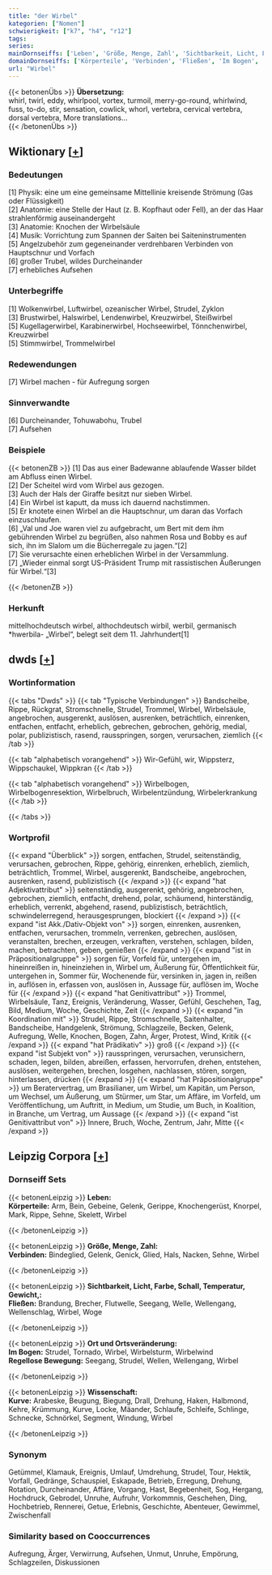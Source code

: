 ```yaml
---
title: "der Wirbel"
kategorien: ["Nomen"]
schwierigkeit: ["k7", "h4", "r12"]
tags:
series:
mainDornseiffs: ['Leben', 'Größe, Menge, Zahl', 'Sichtbarkeit, Licht, Farbe, Schall, Temperatur, Gewicht,', 'Ort und Ortsveränderung', 'Wissenschaft']
domainDornseiffs: ['Körperteile', 'Verbinden', 'Fließen', 'Im Bogen', 'Regellose Bewegung', 'Kurve']
url: "Wirbel"
---
```


{{< betonenÜbs >}}
**Übersetzung:**  
whirl, twirl, eddy, whirlpool, vortex, turmoil, merry-go-round, whirlwind, fuss, to-do, stir, sensation, cowlick, whorl, vertebra, cervical vertebra, dorsal vertebra, More translations...  
{{< /betonenÜbs >}}

## Wiktionary [[+](https://de.wiktionary.org/wiki/Wirbel)]

### Bedeutungen
[1] Physik: eine um eine gemeinsame Mittellinie kreisende Strömung (Gas oder Flüssigkeit)  
[2] Anatomie: eine Stelle der Haut (z. B. Kopfhaut oder Fell), an der das Haar strahlenförmig auseinandergeht  
[3] Anatomie: Knochen der Wirbelsäule  
[4] Musik: Vorrichtung zum Spannen der Saiten bei Saiteninstrumenten  
[5] Angelzubehör zum gegeneinander verdrehbaren Verbinden von Hauptschnur und Vorfach  
[6] großer Trubel, wildes Durcheinander  
[7] erhebliches Aufsehen  

### Unterbegriffe
[1] Wolkenwirbel, Luftwirbel, ozeanischer Wirbel, Strudel, Zyklon  
[3] Brustwirbel, Halswirbel, Lendenwirbel, Kreuzwirbel, Steißwirbel  
[5] Kugellagerwirbel, Karabinerwirbel, Hochseewirbel, Tönnchenwirbel, Kreuzwirbel  
[5] Stimmwirbel, Trommelwirbel  

### Redewendungen
[7] Wirbel machen - für Aufregung sorgen  

### Sinnverwandte
[6] Durcheinander, Tohuwabohu, Trubel  
[7] Aufsehen  

### Beispiele
{{< betonenZB >}}
[1] Das aus einer Badewanne ablaufende Wasser bildet am Abfluss einen Wirbel.  
[2] Der Scheitel wird vom Wirbel aus gezogen.  
[3] Auch der Hals der Giraffe besitzt nur sieben Wirbel.  
[4] Ein Wirbel ist kaputt, da muss ich dauernd nachstimmen.  
[5] Er knotete einen Wirbel an die Hauptschnur, um daran das Vorfach einzuschlaufen.  
[6] „Val und Joe waren viel zu aufgebracht, um Bert mit dem ihm gebührenden Wirbel zu begrüßen, also nahmen Rosa und Bobby es auf sich, ihn im Slalom um die Bücherregale zu jagen.“[2]  
[7] Sie verursachte einen erheblichen Wirbel in der Versammlung.  
[7] „Wieder einmal sorgt US-Präsident Trump mit rassistischen Äußerungen für Wirbel.“[3]  

{{< /betonenZB >}}
### Herkunft
mittelhochdeutsch wirbel, althochdeutsch wirbil, werbil, germanisch *hwerbila- „Wirbel“, belegt seit dem 11. Jahrhundert[1]  



## dwds [[+](https://www.dwds.de/wb/Wirbel)]

### Wortinformation
{{< tabs "Dwds" >}}
{{< tab "Typische Verbindungen" >}}
Bandscheibe, Rippe, Rückgrat, Stromschnelle, Strudel, Trommel, Wirbel, Wirbelsäule, angebrochen, ausgerenkt, auslösen, ausrenken, beträchtlich, einrenken, entfachen, entfacht, erheblich, gebrechen, gebrochen, gehörig, medial, polar, publizistisch, rasend, rausspringen, sorgen, verursachen, ziemlich
{{< /tab >}}

{{< tab "alphabetisch vorangehend" >}}
Wir-Gefühl, wir, Wippsterz, Wippschaukel, Wippkran
{{< /tab >}}

{{< tab "alphabetisch vorangehend" >}}
Wirbelbogen, Wirbelbogenresektion, Wirbelbruch, Wirbelentzündung, Wirbelerkrankung
{{< /tab >}}

{{< /tabs >}}

### Wortprofil
{{< expand "Überblick" >}} sorgen, entfachen, Strudel, seitenständig, verursachen, gebrochen, Rippe, gehörig, einrenken, erheblich, ziemlich, beträchtlich, Trommel, Wirbel, ausgerenkt, Bandscheibe, angebrochen, ausrenken, rasend, publizistisch {{< /expand >}}
{{< expand "hat Adjektivattribut" >}} seitenständig, ausgerenkt, gehörig, angebrochen, gebrochen, ziemlich, entfacht, drehend, polar, schäumend, hinterständig, erheblich, verrenkt, abgehend, rasend, publizistisch, beträchtlich, schwindelerregend, herausgesprungen, blockiert {{< /expand >}}
{{< expand "ist Akk./Dativ-Objekt von" >}} sorgen, einrenken, ausrenken, entfachen, verursachen, trommeln, verrenken, gebrechen, auslösen, veranstalten, brechen, erzeugen, verkraften, verstehen, schlagen, bilden, machen, betrachten, geben, genießen {{< /expand >}}
{{< expand "ist in Präpositionalgruppe" >}} sorgen für, Vorfeld für, untergehen im, hineinreißen in, hineinziehen in, Wirbel um, Äußerung für, Öffentlichkeit für, untergehen in, Sommer für, Wochenende für, versinken in, jagen in, reißen in, auflösen in, erfassen von, auslösen in, Aussage für, auflösen im, Woche für {{< /expand >}}
{{< expand "hat Genitivattribut" >}} Trommel, Wirbelsäule, Tanz, Ereignis, Veränderung, Wasser, Gefühl, Geschehen, Tag, Bild, Medium, Woche, Geschichte, Zeit {{< /expand >}}
{{< expand "in Koordination mit" >}} Strudel, Rippe, Stromschnelle, Saitenhalter, Bandscheibe, Handgelenk, Strömung, Schlagzeile, Becken, Gelenk, Aufregung, Welle, Knochen, Bogen, Zahn, Ärger, Protest, Wind, Kritik {{< /expand >}}
{{< expand "hat Prädikativ" >}} groß {{< /expand >}}
{{< expand "ist Subjekt von" >}} rausspringen, verursachen, verunsichern, schaden, legen, bilden, abreißen, erfassen, hervorrufen, drehen, entstehen, auslösen, weitergehen, brechen, losgehen, nachlassen, stören, sorgen, hinterlassen, drücken {{< /expand >}}
{{< expand "hat Präpositionalgruppe" >}} um Beratervertrag, um Brasilianer, um Wirbel, um Kapitän, um Person, um Wechsel, um Äußerung, um Stürmer, um Star, um Affäre, im Vorfeld, um Veröffentlichung, um Auftritt, in Medium, um Studie, um Buch, in Koalition, in Branche, um Vertrag, um Aussage {{< /expand >}}
{{< expand "ist Genitivattribut von" >}} Innere, Bruch, Woche, Zentrum, Jahr, Mitte {{< /expand >}}

## Leipzig Corpora [[+](https://corpora.uni-leipzig.de/en/res?word=Wirbel&corpusId=deu_newscrawl-public_2018)]

### Dornseiff Sets
{{< betonenLeipzig >}}
**Leben:**  
**Körperteile:** Arm, Bein, Gebeine, Gelenk, Gerippe, Knochengerüst, Knorpel, Mark, Rippe, Sehne, Skelett, Wirbel  

{{< /betonenLeipzig >}}


{{< betonenLeipzig >}}
**Größe, Menge, Zahl:**  
**Verbinden:** Bindeglied, Gelenk, Genick, Glied, Hals, Nacken, Sehne, Wirbel  

{{< /betonenLeipzig >}}


{{< betonenLeipzig >}}
**Sichtbarkeit, Licht, Farbe, Schall, Temperatur, Gewicht,:**  
**Fließen:** Brandung, Brecher, Flutwelle, Seegang, Welle, Wellengang, Wellenschlag, Wirbel, Woge  

{{< /betonenLeipzig >}}


{{< betonenLeipzig >}}
**Ort und Ortsveränderung:**  
**Im Bogen:** Strudel, Tornado, Wirbel, Wirbelsturm, Wirbelwind  
**Regellose Bewegung:** Seegang, Strudel, Wellen, Wellengang, Wirbel  

{{< /betonenLeipzig >}}


{{< betonenLeipzig >}}
**Wissenschaft:**  
**Kurve:** Arabeske, Beugung, Biegung, Drall, Drehung, Haken, Halbmond, Kehre, Krümmung, Kurve, Locke, Mäander, Schlaufe, Schleife, Schlinge, Schnecke, Schnörkel, Segment, Windung, Wirbel  

{{< /betonenLeipzig >}}

### Synonym
Getümmel, Klamauk, Ereignis, Umlauf, Umdrehung, Strudel, Tour, Hektik, Vorfall, Gedränge, Schauspiel, Eskapade, Betrieb, Erregung, Drehung, Rotation, Durcheinander, Affäre, Vorgang, Hast, Begebenheit, Sog, Hergang, Hochdruck, Gebrodel, Unruhe, Aufruhr, Vorkommnis, Geschehen, Ding, Hochbetrieb, Rennerei, Getue, Erlebnis, Geschichte, Abenteuer, Gewimmel, Zwischenfall


### Similarity based on Cooccurrences
Aufregung, Ärger, Verwirrung, Aufsehen, Unmut, Unruhe, Empörung, Schlagzeilen, Diskussionen

